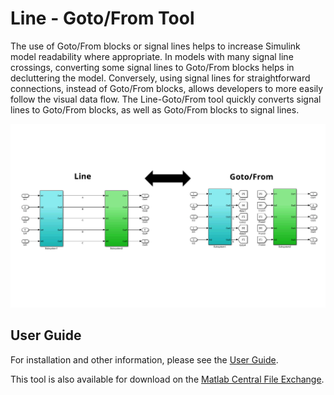 # Line - Goto/From Tool

The use of Goto/From blocks or signal lines helps to increase Simulink model readability where appropriate. In models with many signal line crossings, converting some signal lines to Goto/From blocks helps in decluttering the model. Conversely, using signal lines for straightforward connections, instead of Goto/From blocks, allows developers to more easily follow the visual data flow. The Line-Goto/From tool quickly converts signal lines to Goto/From blocks, as well as Goto/From blocks to signal lines.

<img src="imgs/LineToGotoFrom_Cover.png" width="650">

## User Guide
For installation and other information, please see the [User Guide](doc/LineToGotoFrom_UserGuide.pdf).

This tool is also available for download on the [Matlab Central File Exchange](https://www.mathworks.com/matlabcentral/fileexchange/59742-line-goto-from-tool).
